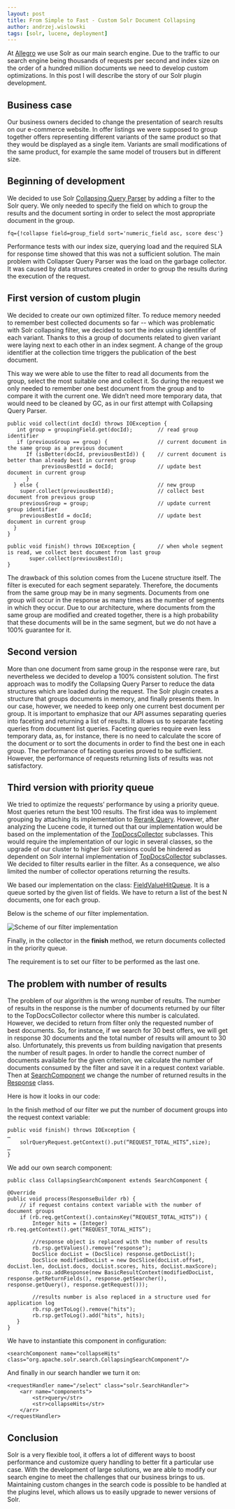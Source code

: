 ```yaml
---
layout: post
title: From Simple to Fast - Custom Solr Document Collapsing
author: andrzej.wislowski
tags: [solr, lucene, deployment]
---
```


At [Allegro](/about-us/) we use Solr as our main search engine. Due to the traffic to our search engine being thousands of requests 
per second and index size on the order of a hundred million documents we need to develop custom optimizations. In this post I will 
describe the story of our Solr plugin development.

## Business case

Our business owners decided to change the presentation of search results on our e-commerce website. In offer listings we were supposed 
to group together offers representing different variants of the same product so that they would be displayed as a single item. Variants 
are small modifications of the same product, for example the same model of trousers but in different size.

## Beginning of development

We decided to use Solr [Collapsing Query Parser](https://lucene.apache.org/solr/guide/7_4/collapse-and-expand-results.html) 
by adding a filter to the Solr query.  We only needed to specify the field on which to group the results and the 
document sorting in order to select the most appropriate document in the group.

```
fq={!collapse field=group_field sort='numeric_field asc, score desc'}
```

Performance tests with our index size, querying load and the required SLA for response time showed that this was not a sufficient 
solution. The main problem with Collapser Query Parser was the load on the garbage collector. It was caused by data 
structures created in order to group the results during the execution of the request.

## First version of custom plugin

We decided to create our own optimized filter. To reduce memory needed to remember best collected documents so far -- which was 
problematic with Solr collapsing filter, we decided to sort the index using identifier of each variant. Thanks to this a group 
of documents related to given variant were laying next to each other in an index segment. A change of the group identifier at 
the collection time triggers the publication of the best document. 

This way we were able to use the filter to read all documents from the group, select the most suitable one and collect it. So 
during the request we only needed to remember one best document from the group and to compare it with the current one. We didn’t need 
more temporary data, that would need to be cleaned by GC, as in our first attempt with Collapsing Query Parser.

```
public void collect(int docId) throws IOException {
   int group = groupingField.get(docId);        // read group identifier
   if (previousGroup == group) {                // current document in the same group as a previous document
      If (isBetter(docId, previousBestId)) {    // current document is better than already best in current group
           previousBestId = docId;              // update best document in current group
      }
  } else {                                      // new group
    super.collect(previousBestId);              // collect best document from previous group
    previousGroup = group;                      // update current group identifier
    previousBestId = docId;                     // update best document in current group
  }
}

public void finish() throws IOException {       // when whole segment is read, we collect best document from last group
       super.collect(previousBestId);
}

```

The drawback of this solution comes from the Lucene structure itself.  The filter is executed for each segment separately. 
Therefore, the documents from the same group may be in many segments. Documents from one group will occur in the response as many times as 
the number of segments in which they occur. Due to our architecture, where documents from the same group are modified and created 
together, there is a high probability that these documents will be in the same segment, but we do not have a 100% guarantee for it.

## Second version

More than one document from same group in the response were rare, but nevertheless we decided to develop a 100% consistent solution. 
The first approach was to modify the Collapsing Query Parser to reduce the data structures which are loaded during the request. 
The Solr plugin creates a structure that groups documents in memory, and finally presents them. In our case, however, we needed 
to keep only one current best document per group. It is important to emphasize that our API assumes separating queries into faceting 
and returning a list of results. It allows us to separate faceting queries from document list queries. 
Faceting queries require even less temporary data, as, for instance, there is no need to calculate the score of the document or to sort the 
documents in order to find the best one in each group. The performance of faceting queries proved to be sufficient. However, 
the performance of requests returning lists of results was not satisfactory.

## Third version with priority queue

We tried to optimize the requests’ performance by using a priority queue. Most queries return the best 100 results. The first idea 
was to implement grouping by attaching its implementation to [Rerank Query](https://lucene.apache.org/solr/guide/7_4/query-re-ranking.html). 
However, after analyzing the Lucene code, it turned out that our implementation would be based on the implementation of the 
[TopDocsCollector](https://github.com/apache/lucene-solr/blob/master/lucene/core/src/java/org/apache/lucene/search/TopDocsCollector.java) 
subclasses. This would require the implementation of our logic in several classes, so the upgrade of our cluster to higher Solr versions could 
be hindered as dependent on Solr internal implementation of 
[TopDocsCollector](https://github.com/apache/lucene-solr/blob/master/lucene/core/src/java/org/apache/lucene/search/TopDocsCollector.java) subclasses. 
We decided to filter results earlier in the filter. As a consequence, we also limited the number of collector operations returning the results.

We based our implementation on the class: 
[FieldValueHitQueue](https://github.com/apache/lucene-solr/blob/master/lucene/core/src/java/org/apache/lucene/search/FieldValueHitQueue.java). 
It is a queue sorted by the given list of fields. We have to return a list of the best N documents, one for each group.

Below is the scheme of our filter implementation.

![Scheme of our filter implementation](/img/articles/2018-10-01-custom-solr-collapsing-plugin-development/algorithm.png)

Finally, in the collector in the **finish** method, we return documents collected in the priority queue.

The requirement is to set our filter to be performed as the last one.

## The problem with number of results

The problem of our algorithm is the wrong number of results. The number of results in the response is the number of documents 
returned by our filter to the TopDocsCollector collector  where this number is calculated. However, we decided to return from 
filter only the requested number of best documents. So, for instance, if we search for 30 best offers, we will get in response 
30 documents and the total number of results will amount to 30 also. Unfortunately, this prevents us from building navigation 
that presents the number of result pages. In order to handle the correct number of documents available for the given criterion, 
we calculate the number of documents consumed by the filter and save it in a request context variable. Then at 
[SearchComponent](https://github.com/apache/lucene-solr/blob/master/solr/core/src/java/org/apache/solr/handler/component/SearchComponent.java) 
we change the number of returned results in the 
[Response](https://github.com/apache/lucene-solr/blob/master/solr/core/src/java/org/apache/solr/response/SolrQueryResponse.java) class.

Here is how it looks in our code:

In the finish method of our filter we put the number of document groups into the request context variable:
```
public void finish() throws IOException {
…
    solrQueryRequest.getContext().put(“REQUEST_TOTAL_HITS”,size);
…
}
```
We add our own search component:
```
public class CollapsingSearchComponent extends SearchComponent {

@Override
public void process(ResponseBuilder rb) {
    // if request contains context variable with the number of document groups
    if (rb.req.getContext().containsKey(“REQUEST_TOTAL_HITS”)) {
        Integer hits = (Integer) rb.req.getContext().get(“REQUEST_TOTAL_HITS”);

        //response object is replaced with the number of results
        rb.rsp.getValues().remove("response");
        DocSlice docList = (DocSlice) response.getDocList();
        DocSlice modifiedDocList = new DocSlice(docList.offset, docList.len, docList.docs, docList.scores, hits, docList.maxScore);
        rb.rsp.addResponse(new BasicResultContext(modifiedDocList, response.getReturnFields(), response.getSearcher(), response.getQuery(), response.getRequest()));
    
        //results number is also replaced in a structure used for application log
        rb.rsp.getToLog().remove("hits");
        rb.rsp.getToLog().add("hits", hits);
   }
}

```

We have to instantiate this component in configuration:
```
<searchComponent name="collapseHits" class="org.apache.solr.search.CollapsingSearchComponent"/>
```

And finally in our search handler we turn it on:
```
<requestHandler name="/select" class="solr.SearchHandler">
	<arr name="components">
		<str>query</str>
		<str>collapseHits</str>
	</arr>
</requestHandler>
```

## Conclusion

Solr is a very flexible tool, it offers a lot of different ways to boost performance and customize query handling to better 
fit a particular use case. With the development of large solutions, we are able to modify our search engine to meet the 
challenges that our business brings to us. Maintaining custom changes in the search code is possible to be handled at 
the plugins level, which allows us to easily upgrade to newer versions of Solr.

